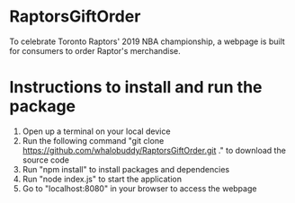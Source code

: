 # RaptorsGiftOrder
To celebrate Toronto Raptors' 2019 NBA championship, a webpage is built for consumers to order Raptor's merchandise.

# Instructions to install and run the package
1. Open up a terminal on your local device
2. Run the following command "git clone https://github.com/whalobuddy/RaptorsGiftOrder.git ." to download the source code
3. Run "npm install" to install packages and dependencies
4. Run "node index.js" to start the application
5. Go to "localhost:8080" in your browser to access the webpage
